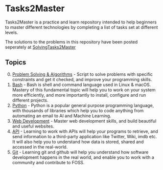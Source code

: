 # Tasks2Master
Tasks2Master is a practice and learn repository intended to help beginners to master different technologies by completing a list of tasks set at different levels. 

The solutions to the problems in this repository have been posted seperately at [SolvingTasks2Master](../solvingTasks2Master) 

## Topics 
0. [Problem Solving & Algorithms](/competitive) - Script to solve problems with specific constraints and get it checked, and improve your programming skills. 
1. [Bash](/bash) - Bash is shell and command language used in Linux & macOS. Mastery of this fundamental topic will help you to work on your system more efficiently, and more importantly to install, configure and run different projects.
2. [Python](/python) - Python is a popular general purpose programming language, with thousands of libraries which help you to code anything from automating an email to AI and Machine Learning.
3. [Web Development](/web) - Master web development skills, and build beautiful and useful websites. 
4. [API](/api) - Learning to work with APIs will help your programs to retrieve, and send information to a third-party application like Twitter, Wiki, imdb etc. It will also help you to understand how data is stored, shared and accessed in the real-world.
5. [Git](/git) - Learning git and github will help you understand how software development happens in the real world, and enable you to work with a community and contribute to FOSS.

